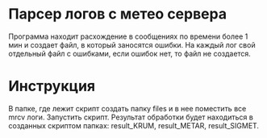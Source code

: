 # Парсер логов с метео сервера

Программа находит расхождение в сообщениях по времени более 1 мин и создает файл, в который заносятся ошибки.
На каждый лог свой отдельный файл с ошибками, если ошибок нет, то файл не создается.

# Инструкция

В папке, где лежит скрипт создать папку files и в нее поместить все mrcv логи.
Запустить скрипт.
Результат обработки будет находиться в созданных скриптом папках:
result_KRUM, result_METAR, result_SIGMET.